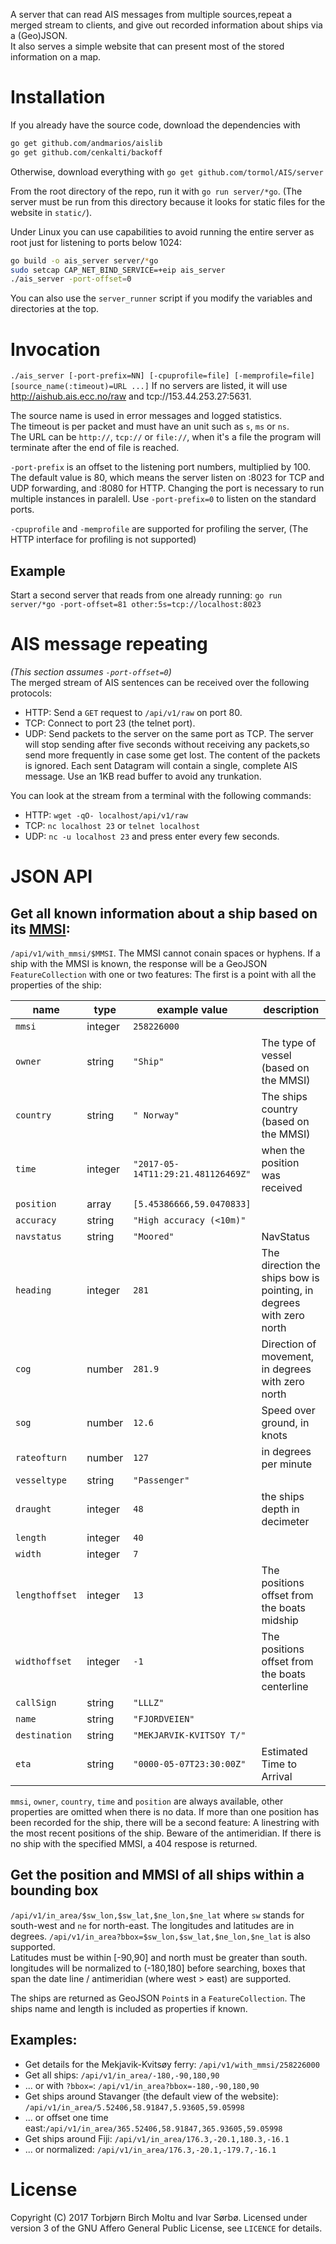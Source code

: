 A server that can read AIS messages from multiple sources,repeat a merged stream to clients, and give out recorded information about ships via a (Geo)JSON.  
It also serves a simple website that can present most of the stored information on a map.

# Installation

If you already have the source code, download the dependencies with
```sh
go get github.com/andmarios/aislib
go get github.com/cenkalti/backoff
```
Otherwise, download everything with `go get github.com/tormol/AIS/server`

From the root directory of the repo, run it with `go run server/*go`.
(The server must be run from this directory because it looks for static files for the website in `static/`).

Under Linux you can use capabilities to avoid running the entire server as root just for listening to ports below 1024:
```sh
go build -o ais_server server/*go
sudo setcap CAP_NET_BIND_SERVICE=+eip ais_server
./ais_server -port-offset=0
```

You can also use the `server_runner` script if you modify the variables and directories at the top.

# Invocation

`./ais_server [-port-prefix=NN] [-cpuprofile=file] [-memprofile=file] [source_name(:timeout)=URL ...]`
If no servers are listed, it will use http://aishub.ais.ecc.no/raw and tcp://153.44.253.27:5631.

The source name is used in error messages and logged statistics.  
The timeout is per packet and must have an unit such as `s`, `ms` or `ns`.  
The URL can be `http://`, `tcp://` or `file://`, when it's a file the program
will terminate after the end of file is reached.

`-port-prefix` is an offset to the listening port numbers, multiplied by 100.  
The default value is 80, which means the server listen on :8023 for TCP and UDP forwarding, and :8080 for HTTP. Changing the port is necessary to run multiple instances in paralell.
Use `-port-prefix=0` to listen on the standard ports.

`-cpuprofile` and `-memprofile` are supported for profiling the server, (The HTTP interface for profiling is not supported)

## Example
Start a second server that reads from one already running:
`go run server/*go -port-offset=81 other:5s=tcp://localhost:8023`

# AIS message repeating

*(This section assumes `-port-offset=0`)*  
The merged stream of AIS sentences can be received over the following protocols:
* HTTP: Send a `GET` request to `/api/v1/raw` on port 80.
* TCP: Connect to port 23 (the telnet port).
* UDP: Send packets to the server on the same port as TCP. The server will stop sending after five seconds without receiving any packets,so send more frequently in case some get lost. The content of the packets is ignored.
Each sent Datagram will contain a single, complete AIS message. Use an 1KB read buffer to avoid any trunkation.

You can look at the stream from a terminal with the following commands:
* HTTP: `wget -qO- localhost/api/v1/raw`
* TCP: `nc localhost 23` or `telnet localhost`
* UDP: `nc -u localhost 23` and press enter every few seconds.

# JSON API

## Get all known information about a ship based on its [MMSI](https://en.wikipedia.org/wiki/Maritime_Mobile_Service_Identity):
`/api/v1/with_mmsi/$MMSI`. The MMSI cannot conain spaces or hyphens.
If a ship with the MMSI is known, the response will be a GeoJSON `FeatureCollection` with one or two features: The first is a point with all the properties of the ship:

| name | type | example value | description |
| --- | --- | --- | --- |
 `mmsi` | integer | `258226000` |  |
 `owner` | string | `"Ship"` | The type of vessel (based on the MMSI) |
| `country` | string | `" Norway"` | The ships country (based on the MMSI) |
| `time` | integer | `"2017-05-14T11:29:21.481126469Z"` | when the position was received |
| `position` | array | `[5.45386666,59.0470833]` |  |
| `accuracy` | string | `"High accuracy (<10m)"` |  |
| `navstatus` | string | `"Moored"` | NavStatus |
| `heading` | integer | `281` | The direction the ships bow is pointing, in degrees with zero north |
| `cog` | number | `281.9` | Direction of movement, in degrees with zero north |
| `sog` | number | `12.6` | Speed over ground, in knots |
| `rateofturn` | number | `127` | in degrees per minute |
| `vesseltype` | string | `"Passenger"` |  |
| `draught` | integer | `48` | the ships depth in decimeter |
| `length` | integer | `40` |  |
| `width` | integer | `7` |  |
| `lengthoffset` | integer | `13` | The positions offset from the boats midship |
| `widthoffset` | integer | `-1` | The positions offset from the boats centerline |
| `callSign` | string | `"LLLZ"` |  |
| `name` | string | `"FJORDVEIEN"` |  |
| `destination` | string | `"MEKJARVIK-KVITSOY T/"` |  |
| `eta` | string | `"0000-05-07T23:30:00Z"` | Estimated Time to Arrival|

`mmsi`, `owner`, `country`, `time` and `position` are always available, other properties are omitted when there is no data.
If more than one position has been recorded for the ship, there will be a second feature: A linestring with the most recent positions of the ship. Beware of the antimeridian.
If there is no ship with the specified MMSI, a 404 respose is returned.

## Get the position and MMSI of all ships within a bounding box

`/api/v1/in_area/$sw_lon,$sw_lat,$ne_lon,$ne_lat` where `sw` stands for south-west and `ne` for north-east. The longitudes and latitudes are in degrees. `/api/v1/in_area?bbox=$sw_lon,$sw_lat,$ne_lon,$ne_lat` is also supported.  
Latitudes must be within [-90,90] and north must be greater than south.
longitudes will be normalized to (-180,180] before searching, boxes that span the date line / antimeridian (where west > east) are supported.  

The ships are returned as GeoJSON `Point`s in a `FeatureCollection`.
The ships name and length is included as properties if known.

## Examples:
* Get details for the Mekjavik-Kvitsøy ferry: `/api/v1/with_mmsi/258226000`
* Get all ships: `/api/v1/in_area/-180,-90,180,90`
* ... or with `?bbox=`: `/api/v1/in_area?bbox=-180,-90,180,90`
* Get ships around Stavanger (the default view of the website): `/api/v1/in_area/5.52406,58.91847,5.93605,59.05998`
* ... or offset one time east:`/api/v1/in_area/365.52406,58.91847,365.93605,59.05998`
* Get ships around Fiji: `/api/v1/in_area/176.3,-20.1,180.3,-16.1`
* ... or normalized: `/api/v1/in_area/176.3,-20.1,-179.7,-16.1`

# License
Copyright (C) 2017 Torbjørn Birch Moltu and Ivar Sørbø.
Licensed under version 3 of the GNU Affero General Public License,
see `LICENCE` for details.

